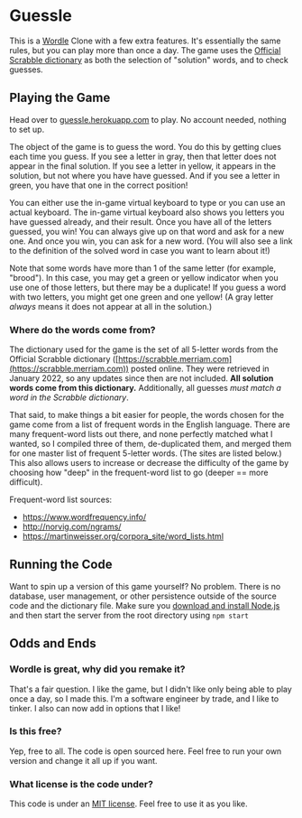 # Guessle

This is a [Wordle](https://www.powerlanguage.co.uk/wordle/) Clone with a few extra features. It's essentially the same rules, but you can play more than once a day. The game uses the [Official Scrabble dictionary](https://scrabble.merriam.com) as both the selection of "solution" words, and to check guesses.


## Playing the Game

Head over to [guessle.herokuapp.com](https://guessle.herokuapp.com) to play. No account needed, nothing to set up.

The object of the game is to guess the word. You do this by getting  clues each time you guess. If you see a letter in gray, then that letter does not appear in the final solution. If you see a letter in yellow, it appears in the solution, but not where you have have guessed. And if you see a letter in green, you have that one in the correct position!

You can either use the in-game virtual keyboard to type or you can use an actual keyboard. The in-game virtual keyboard also shows you letters you have guessed already, and their result. Once you have all of the letters guessed, you win! You can always give up on that word and ask for a new one. And once you win, you can ask for a new word. (You will also see a link to the definition of the solved word in case you want to learn about it!)

Note that some words have more than 1 of the same letter (for example, "brood"). In this case, you may get a green or yellow indicator when you use one of those letters, but there may be a duplicate! If you guess a word with two letters, you might get one green and one yellow! (A gray letter _always_ means it does not appear at all in the solution.)

### Where do the words come from?

The dictionary used for the game is the set of all 5-letter words from the Official Scrabble dictionary ([https://scrabble.merriam.com](https://scrabble.merriam.com)) posted online. They were retrieved in January 2022, so any updates since then are not included. **All solution words come from this dictionary.** Additionally, all guesses _must match a word in the Scrabble dictionary_.

That said, to make things a bit easier for people, the words chosen for the game come from a list of frequent words in the English language. There are many frequent-word lists out there, and none perfectly matched what I wanted, so I compiled three of them, de-duplicated them, and merged them for one master list of frequent 5-letter words. (The sites are listed below.) This also allows users to increase or decrease the difficulty of the game by choosing how "deep" in the frequent-word list to go (deeper == more difficult).

Frequent-word list sources:

* https://www.wordfrequency.info/
* http://norvig.com/ngrams/
* https://martinweisser.org/corpora_site/word_lists.html


## Running the Code

Want to spin up a version of this game yourself? No problem. There is no database, user management, or other persistence outside of the source code and the dictionary file. Make sure you [download and install Node.js](https://nodejs.org) and then start the server from the root directory using `npm start`


## Odds and Ends

### Wordle is great, why did you remake it?

That's a fair question. I like the game, but I didn't like only being able to play once a day, so I made this. I'm a software engineer by trade, and I like to tinker. I also can now add in options that I like!

### Is this free?

Yep, free to all. The code is open sourced here. Feel free to run your own version and change it all up if you want.

### What license is the code under?

This code is under an [MIT license](/LICENSE). Feel free to use it as you like.
